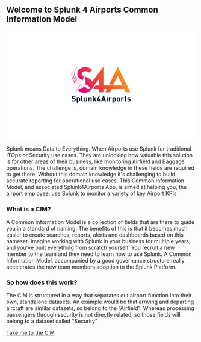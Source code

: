 ## Welcome to Splunk 4 Airports Common Information Model

![S4A](./images/s4a_transparent.png)

Splunk means Data to Everything. When Airports use Splunk for traditional ITOps or Security use cases. They are unlocking how valuable this solution is for other areas of their business, like monitoring Airfield and Baggage operations. The challenge is, domain knowledge in these fields are required to get there. Without this domain knowledge it's challenging to build accurate reporting for operational use cases. This Common Information Model, and associated Splunk4Airports App, is aimed at helping you, the airport employee, use Splunk to monitor a variety of key Airport KPIs

### What is a CIM?

A Common Information Model is a collection of fields that are there to guide you in a standard of naming. The benefits of this is that it becomes much easier to create searches, reports, alerts and dashboards based on this nameset. Imagine working with Splunk in your business for multiple years, and you've built everything from scratch yourself. You recruit a new member to the team and they need to learn how to use Splunk. A Common Information Model, accompanied by a good governance structure really accelerates the new team members adoption to the Splunk Platform.


### So how does this work?

The CIM is structured in a way that separates out airport function into their own, standalone datasets. An example would be that arriving and departing aircraft are similar datasets, so belong to the "Airfield". Whereas processing passengers through security is not directly related, so those fields will belong to a dataset called "Security"

[Take me to the CIM](./contents.md)
